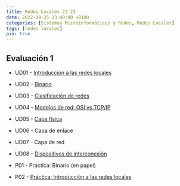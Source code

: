 ```yaml
---
title: Redes Locales 22 23
date: 2022-09-25 23:40:00 +0100
categories: [Sistemas Microinformáticos y Redes, Redes Locales]
tags: [redes locales]
pin: true
---
```


<style>
  .post h1, .post-content h2, .post-content h3, .post-content h4, a{
    color: var(--redes-locales-color);
  }
</style>

## Evaluación 1

- UD01 - [Introducción a las redes locales](/posts/introduccion-redes-locales/)
- UD02 - [Binario](/posts/binario/)
- UD03 - [Clasificación de redes](/posts/clasificacion-de-redes/)
- UD04 - [Modelos de red: OSI vs TCP/IP](/posts/modelos-red-osi-vs-tcp-ip/)
- UD05 - [Capa física](/posts/instalacion-fisica-de-una-red/)
- UD06 - Capa de enlace
- UD07 - Capa de red
- UD08 - [Dispositivos de interconexión](/posts/dispositivos-especificos-de-la-red-local/)

- P01 - Práctica: Binario (en papel)
- P02 - [Práctica: Introducción a las redes locales](/posts/practica-introduccion-redes-locales/)


